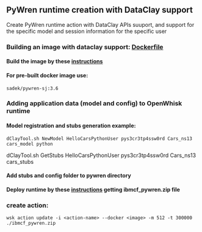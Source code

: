 ## PyWren runtime creation with DataClay support
Create PyWren runtime action with DataClay APIs suuport, and support for the specific model and session information for the specific user
### Building an image with dataclay support: [Dockerfile](../../runtime/Dockerfile)
#### Build the image by these [instructions]( ../../runtime/README.md)
#### For pre-built docker image use:
	sadek/pywren-sj:3.6
### Adding application data (model and config) to OpenWhisk runtime
#### Model registration and stubs generation example:
	dClayTool.sh NewModel HelloCarsPythonUser pys3cr3tp4ssw0rd Cars_ns13 cars_model python
dClayTool.sh GetStubs HelloCarsPythonUser pys3cr3tp4ssw0rd Cars_ns13 cars_stubs
#### Add stubs and config folder to pywren directory
#### Deploy runtime by these [instructions]( ../../runtime/README.md) getting ibmcf_pywren.zip file
### create action:
	wsk action update -i <action-name> --docker <image> -m 512 -t 300000 ./ibmcf_pywren.zip
